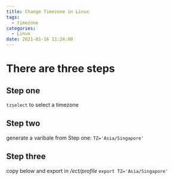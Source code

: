 ```yaml
---
title: Change Timezone in Linux
tags:
  - timezone
categories:
  - Linux
date: 2021-01-16 11:24:00
---
```


# There are three steps

 <!-- more -->

## Step one

`tzselect` to select a timezone

## Step two

generate a varibale from Step one:
`TZ='Asia/Singapore'`

## Step three

copy below and export in _/ect/profile_
`export TZ='Asia/Singapore'`
